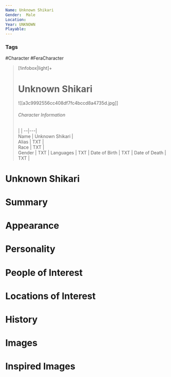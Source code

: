 ```yaml
---
Name: Unknown Shikari  
Gender:  Male
Location: 
Year: UNKNOWN
Playable:
---
```


### Tags
#Character #FeraCharacter 

> [!infobox|light]+  
> # Unknown Shikari  
> ![[a3c9992556cc408df7fc4bccd8a4735d.jpg]]
> ###### Character Information
>  |   |
> --|---|  
> Name | Unknown Shikari |  
> Alias | TXT |  
> Race | TXT |  
> Gender | TXT |
> Languages | TXT |
> Date of Birth | TXT |
> Date of Death | TXT |

# Unknown Shikari

# Summary

# Appearance

# Personality

# People of Interest

# Locations of Interest

# History

# Images

# Inspired Images
